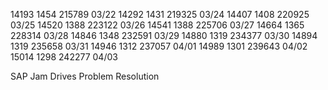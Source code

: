 
14193  1454 215789 03/22 
14292  1431 219325 03/24
14407  1408 220925 03/25
14520  1388 223122 03/26
14541  1388 225706 03/27
14664  1365 228314 03/28 
14846  1348 232591 03/29
14880  1319 234377 03/30 
14894  1319 235658 03/31 
14946  1312 237057 04/01 
14989  1301 239643 04/02
15014  1298 242277 04/03

SAP Jam Drives Problem Resolution